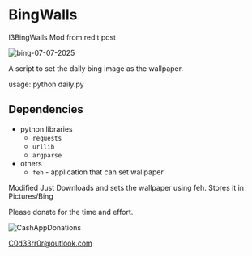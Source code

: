 # BingWalls
I3BingWalls Mod from redit  post

![bing-07-07-2025](https://github.com/user-attachments/assets/dfe72442-373e-4dbc-8567-b7ced0768a6b)

A script to set the daily bing image as the wallpaper.

usage: python daily.py

## Dependencies

* python libraries
    * `requests`
    * `urllib`
    * `argparse`
* others
    * `feh` - application that can set wallpaper

Modified Just Downloads and sets the wallpaper using feh. Stores it in Pictures/Bing


Please donate for the time and effort.

![CashAppDonations](https://github.com/user-attachments/assets/d11042b2-7ef8-4eef-8db2-49d0c000e0cf)

C0d33rr0r@outlook.com
